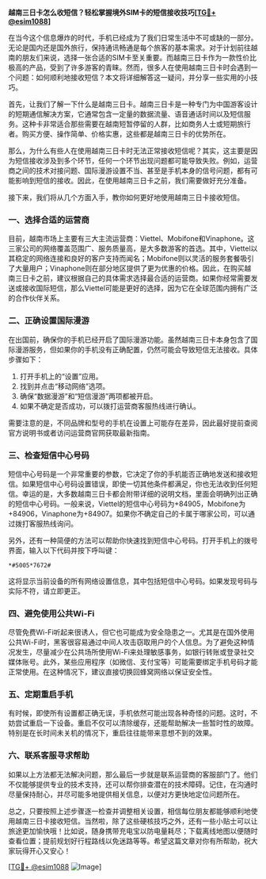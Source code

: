 **越南三日卡怎么收短信？轻松掌握境外SIM卡的短信接收技巧[[TG💪+ @esim1088](https://t.me/s/esim1088)]**

在当今这个信息爆炸的时代，手机已经成为了我们日常生活中不可或缺的一部分。无论是国内还是国外旅行，保持通讯畅通是每个旅客的基本需求。对于计划前往越南的朋友们来说，选择一张合适的SIM卡至关重要。而越南三日卡作为一款性价比极高的产品，受到了许多游客的青睐。然而，很多人在使用越南三日卡时会遇到一个问题：如何顺利地接收短信？本文将详细解答这一疑问，并分享一些实用的小技巧。

首先，让我们了解一下什么是越南三日卡。越南三日卡是一种专门为中国游客设计的短期通信解决方案，它通常包含一定量的数据流量、语音通话时间以及短信服务。这种卡非常适合那些需要在越南短暂停留的人群，比如商务人士或短期旅行者。购买方便、操作简单、价格实惠，这些都是越南三日卡的优势所在。

那么，为什么有些人在使用越南三日卡时无法正常接收短信呢？其实，这主要是因为短信接收涉及到多个环节，任何一个环节出现问题都可能导致失败。例如，运营商之间的技术对接问题、国际漫游设置不当、甚至是手机本身的信号问题，都有可能影响到短信的接收。因此，在使用越南三日卡之前，我们需要做好充分准备。

接下来，我们将从几个方面入手，教你如何更好地使用越南三日卡接收短信。

### 一、选择合适的运营商

目前，越南市场上主要有三大主流运营商：Viettel、Mobifone和Vinaphone。这三家公司的网络覆盖范围广、服务质量高，是大多数游客的首选。其中，Viettel以其稳定的网络连接和良好的客户支持而闻名；Mobifone则以灵活的服务套餐吸引了大量用户；Vinaphone则在部分地区提供了更为优惠的价格。因此，在购买越南三日卡之前，建议根据自己的具体需求选择最合适的运营商。如果你经常需要发送或接收国际短信，那么Viettel可能是更好的选择，因为它在全球范围内拥有广泛的合作伙伴关系。

### 二、正确设置国际漫游

在出国前，确保你的手机已经开启了国际漫游功能。虽然越南三日卡本身包含了国际漫游服务，但如果你的手机没有正确配置，仍然可能会导致短信无法接收。具体步骤如下：

1. 打开手机上的“设置”应用。
2. 找到并点击“移动网络”选项。
3. 确保“数据漫游”和“短信漫游”两项都被开启。
4. 如果不确定是否成功，可以拨打运营商客服热线进行确认。

需要注意的是，不同品牌和型号的手机在设置上可能存在差异，因此最好提前查阅官方说明书或者访问运营商官网获取最新指南。

### 三、检查短信中心号码

短信中心号码是一个非常重要的参数，它决定了你的手机能否正确地发送和接收短信。如果短信中心号码设置错误，即使一切其他条件都满足，你也无法收到任何短信。幸运的是，大多数越南三日卡都会附带详细的说明文档，里面会明确列出正确的短信中心号码。一般来说，Viettel的短信中心号码为+84905，Mobifone为+84906，Vinaphone为+84907。如果你不确定自己的卡属于哪家公司，可以通过拨打客服热线询问。

另外，还有一种简便的方法可以帮助你快速找到短信中心号码。打开手机上的拨号界面，输入以下代码并按下呼叫键：
```
*#5005*7672#
```
这将显示当前设备的所有网络设置信息，其中包括短信中心号码。如果发现号码与实际不符，请立即更正。

### 四、避免使用公共Wi-Fi

尽管免费Wi-Fi听起来很诱人，但它也可能成为安全隐患之一。尤其是在国外使用公共Wi-Fi时，黑客很容易通过中间人攻击窃取用户的个人信息。为了避免这种情况发生，尽量减少在公共场所使用Wi-Fi来处理敏感事务，如银行转账或登录社交媒体账号。此外，某些应用程序（如微信、支付宝等）可能需要绑定手机号码才能正常使用。在这种情况下，建议直接切换回蜂窝网络以保证安全性。

### 五、定期重启手机

有时候，即使所有设置都正确无误，手机依然可能出现各种奇怪的问题。这时，不妨尝试重启一下设备。重启不仅可以清除缓存，还能帮助解决一些暂时性的故障。特别是在长时间未关机的情况下，重启往往能带来意想不到的效果。

### 六、联系客服寻求帮助

如果以上方法都无法解决问题，那么最后一步就是联系运营商的客服部门了。他们不仅能够提供专业的技术支持，还可以帮你排查潜在的技术障碍。记住，在沟通时尽量保持耐心，并尽可能多地提供相关信息，以便对方更快地定位问题所在。

总之，只要按照上述步骤逐一检查并调整相关设置，相信每位朋友都能够顺利地使用越南三日卡接收短信。当然啦，除了这些硬核技巧之外，还有一些小贴士可以让旅途更加愉快哦！比如说，随身携带充电宝以防电量耗尽；下载离线地图以便随时查看位置；提前规划好行程路线以免迷路等等。希望这篇文章对你有所帮助，祝大家玩得开心又安心！

[[TG💪+ @esim1088](https://t.me/s/esim1088) ![Image](https://i.postimg.cc/4NQfJmqS/Snipaste-2025-05-13-00-14-12.png)]